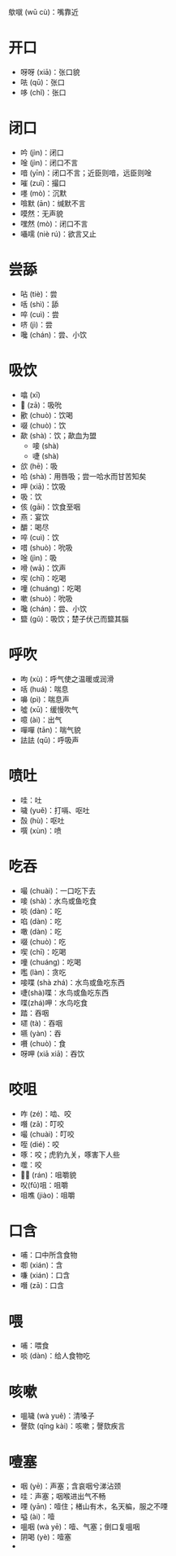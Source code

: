 歍噈 (wū cù)：嘴靠近
# 开口
* 呀呀 (xiā)：张口貌
* 呿 (qū)：张口
* 哆 (chǐ)：张口
# 闭口
* 吟 (jìn)：闭口
* 唫 (jìn)：闭口不言
* 喑 (yīn)：闭口不言；近臣则喑，远臣则唫
* 嗺 (zuī)：撮口
* 嚜 (mò)：沉默
* 啽默 (ān)：缄默不言
* 嗼然：无声貌
* 嘿然 (mò)：闭口不言
* 囁嚅 (niè rú)：欲言又止

# 尝舔
* 呫 (tiè)：尝
* 咶 (shì)：舔
* 啐 (cuì)：尝
* 哜 (jì)：尝
* 嚵 (chán)：尝、小饮

# 吸饮
* 噏 (xī)
* 𠯗 (zā)：吸吮
* 歠 (chuò)：饮喝
* 啜 (chuò)：饮
* 歃 (shà)：饮；歃血为盟
	* 唼 (shà)
	* 啑 (shà)
* 欱 (hē)：吸
* 哈 (shà)：用唇吸；尝一哈水而甘苦知矣
* 呷 (xiā)：饮吸
* 吸：饮
* 侅 (gāi)：饮食至咽
* 燕：宴饮
* 釂：喝尽
* 啐 (cuì)：饮
* 唶 (shuò)：吮吸
* 唫 (jìn)：吸
* 嗗 (wā)：饮声
* 喫 (chī)：吃喝
* 噇 (chuáng)：吃喝
* 嗽 (shuò)：吮吸
* 嚵 (chán)：尝、小饮
* 盬 (gǔ)：吸饮；楚子伏己而盬其腦

# 呼吹
* 呴 (xù)：呼气使之温暖或润滑
* 咶 (huá)：喘息
* 嚊 (pì)：喘息声
* 噓 (xū)：缓慢吹气
* 噫 (ài)：出气
* 嘽嘽 (tān)：喘气貌
* 詓詓 (qǔ)：呼吸声
# 喷吐
* 哇：吐
* 噦 (yuě)：打嗝、呕吐
* 嗀 (hù)：呕吐
* 噀 (xùn)：喷

# 吃吞
* 嘬 (chuài)：一口吃下去
* 唼 (shà)：水鸟或鱼吃食
* 啖 (dàn)：吃
* 啗 (dàn)：吃
* 噉 (dàn)：吃
* 啜 (chuò)：吃
* 喫 (chī)：吃喝
* 噇 (chuáng)：吃喝
* 嚂 (làn)：贪吃
* 唼喋 (shà zhá)：水鸟或鱼吃东西
* 啑(shà)喋：水鸟或鱼吃东西
* 喋(zhá)呷：水鸟吃食
* 踏：吞咽
* 嚃 (tà)：吞咽
* 嚥 (yàn)：吞
* 嚽 (chuò)：食
* 呀呷 (xiā xiā)：吞饮
# 咬咀
* 咋 (zé)：啮、咬
* 噆 (zā)：叮咬
* 嘬 (chuài)：叮咬
* 咥 (dié)：咬
* 啄：咬；虎豹九关，啄害下人些
* 噬：咬
* 𠯍𠯍 (rán)：咀嚼貌 
* 㕮(fǔ)咀：咀嚼
* 咀噍 (jiào)：咀嚼

# 口含
* 哺：口中所含食物
* 啣 (xián)：含
* 嗛 (xián)：口含
* 噆 (zā)：口含
# 喂
* 哺：喂食
* 啖 (dàn)：给人食物吃
# 咳嗽
* 嗢噦 (wà yuě)：清嗓子
* 謦欬 (qǐng kài)：咳嗽；謦欬疾言
# 噎塞
* 咽 (yē)：声塞；含哀咽兮涕沾颈
* 哇：声塞；咽喉进出气不畅
* 㖶 (yān)：噎住；楮山有木，名天楄，服之不㖶
* 嗌 (ài)：噎
* 嗢咽 (wà yē)：噎、气塞；倒口复嗢咽
* 阴喝 (yè)：噎塞
* 
